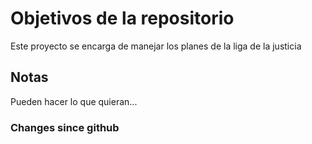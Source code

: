 # Objetivos de la repositorio

Este proyecto se encarga de manejar los planes de la liga de la justicia


## Notas
Pueden hacer lo que quieran...
### Changes since github
